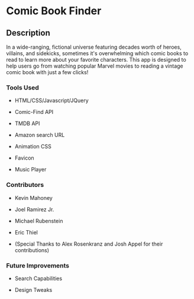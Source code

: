 # Comic Book Finder

## Description

In a wide-ranging, fictional universe featuring decades worth of heroes, villains, and sidekicks, sometimes it's overwhelming which comic books to read to learn more about your favorite characters.  This app is designed to help users go from watching popular Marvel movies to reading a vintage comic book with just a few clicks!

### Tools Used 

- HTML/CSS/Javascript/JQuery

- Comic-Find API

- TMDB API

- Amazon search URL

- Animation CSS

- Favicon 

- Music Player

### Contributors

- Kevin Mahoney

- Joel Ramirez Jr.

- Michael Rubenstein

- Eric Thiel

- (Special Thanks to Alex Rosenkranz and Josh Appel for their contributions)

### Future Improvements

- Search Capabilities

- Design Tweaks
